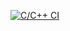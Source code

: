 [![C/C++ CI](https://github.com/ladcva/first-repo/actions/workflows/c-cpp.yml/badge.svg)](https://github.com/ladcva/first-repo/actions/workflows/c-cpp.yml)

